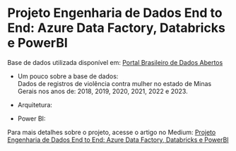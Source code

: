 # Projeto Engenharia de Dados End to End: Azure Data Factory, Databricks e PowerBI

Base de dados utilizada disponível em: [Portal Brasileiro de Dados Abertos](https://dados.mg.gov.br/dataset/dados_violencia_mulheres_ses)

* Um pouco sobre a base de dados: <br>
     Dados de registros de violência contra mulher no estado de Minas Gerais nos anos de: 2018, 2019, 2020, 2021, 2022 e 2023.

* Arquitetura: <br>
    

* Power BI: <br>

Para mais detalhes sobre o projeto, acesse o artigo no Medium: [Projeto Engenharia de Dados End to End: Azure Data Factory, Databricks e PowerBI](https://medium.com/@pamelacristtine/projeto-engenharia-de-dados-end-to-end-azure-data-factory-databricks-e-powerbi-8350d34bdc7e)
